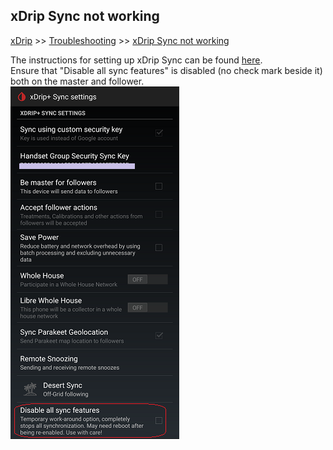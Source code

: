## xDrip Sync not working
[xDrip](../README.md) >> [Troubleshooting](./Troubleshooting_page) >> [xDrip Sync not working](./xDrip-Sync-not-working)  
  
The instructions for setting up xDrip Sync can be found [here](./xDripSync.md).  
Ensure that "Disable all sync features" is disabled (no check mark beside it) both on the master and follower.  
![](./images/DisableAllSyncFeatures.png)  
